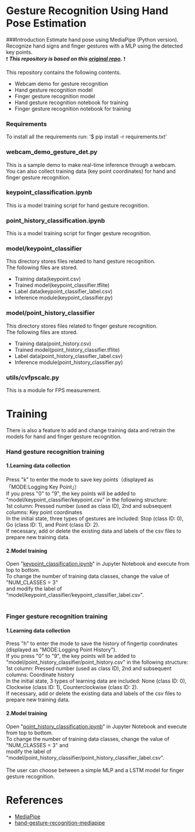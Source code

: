 # Gesture Recognition Using Hand Pose Estimation

###Introduction
Estimate hand pose using MediaPipe (Python version).<br> Recognize hand signs and finger gestures with a MLP using the detected key points.
<br> ❗ _️**This repository is based on this [original repo](https://github.com/Lugixion/hand-gesture-recognition-mediapipe).**_ ❗<br> 

This repository contains the following contents.
* Webcam demo for gesture recognition
* Hand gesture recognition model
* Finger gesture recognition model
* Hand gesture recognition notebook for training
* Finger gesture recognition notebook for training

### Requirements
To install all the requirements run:
'$ pip install -r requirements.txt'

### webcam_demo_gesture_det.py
This is a sample demo to make real-time inference through a webcam.<br>
You can also collect training data (key point coordinates) for hand and finger gesture recognition.

### keypoint_classification.ipynb
This is a model training script for hand gesture recognition.

### point_history_classification.ipynb
This is a model training script for finger gesture recognition.

### model/keypoint_classifier
This directory stores files related to hand gesture recognition.<br>
The following files are stored.
* Training data(keypoint.csv)
* Trained model(keypoint_classifier.tflite)
* Label data(keypoint_classifier_label.csv)
* Inference module(keypoint_classifier.py)

### model/point_history_classifier
This directory stores files related to finger gesture recognition.<br>
The following files are stored.
* Training data(point_history.csv)
* Trained model(point_history_classifier.tflite)
* Label data(point_history_classifier_label.csv)
* Inference module(point_history_classifier.py)

### utils/cvfpscalc.py
This is a module for FPS measurement.

# Training
There is also a feature to add and change training data and retrain the models for hand and finger gesture recognition.

### Hand gesture recognition training
#### 1.Learning data collection
Press "k" to enter the mode to save key points（displayed as 「MODE:Logging Key Point」）<br>
If you press "0" to "9", the key points will be added to "model/keypoint_classifier/keypoint.csv" in the following structure:<br>
1st column: Pressed number (used as class ID), 2nd and subsequent columns: Key point coordinates<br>
In the initial state, three types of gestures are included: Stop (class ID: 0), Go (class ID: 1), and Point (class ID: 2).<br>
If necessary, add or delete the existing data and labels of the csv files to prepare new training data.<br>

#### 2.Model training
Open "[keypoint_classification.ipynb](keypoint_classification.ipynb)" in Jupyter Notebook and execute from top to bottom.<br>
To change the number of training data classes, change the value of "NUM_CLASSES = 3" <br>and modify the label of "model/keypoint_classifier/keypoint_classifier_label.csv".<br><br>

### Finger gesture recognition training
#### 1.Learning data collection
Press "h" to enter the mode to save the history of fingertip coordinates (displayed as "MODE:Logging Point History").<br>
If you press "0" to "9", the key points will be added to "model/point_history_classifier/point_history.csv" in the following structure:<br>
1st column: Pressed number (used as class ID), 2nd and subsequent columns: Coordinate history<br>
In the initial state, 3 types of learning data are included: None (class ID: 0), Clockwise (class ID: 1), Counterclockwise (class ID: 2).<br>
If necessary, add or delete the existing data and labels of the csv files to prepare new training data.<br>

#### 2.Model training
Open "[point_history_classification.ipynb](point_history_classification.ipynb)" in Jupyter Notebook and execute from top to bottom.<br>
To change the number of training data classes, change the value of "NUM_CLASSES = 3" and <br>modify the label of "model/point_history_classifier/point_history_classifier_label.csv". <br><br>
The user can choose between a simple MLP and a LSTM model for finger gesture recognition.<br>

# References
* [MediaPipe](https://mediapipe.dev/)
* [hand-gesture-recognition-mediapipe](https://github.com/Lugixion/hand-gesture-recognition-mediapipe)
